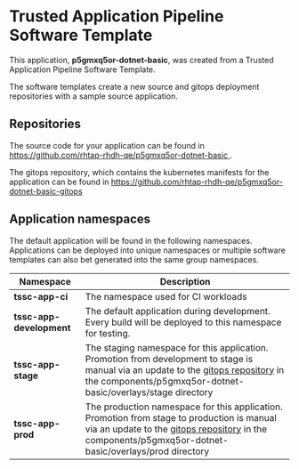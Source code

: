 # Trusted Application Pipeline Software Template

This application, **p5gmxq5or-dotnet-basic**, was created from a Trusted Application Pipeline Software Template.

The software templates create a new source and gitops deployment repositories with a sample source application. 

## Repositories

The source code for your application can be found in [https://github.com/rhtap-rhdh-qe/p5gmxq5or-dotnet-basic ](https://github.com/rhtap-rhdh-qe/p5gmxq5or-dotnet-basic ).
 
The gitops repository, which contains the kubernetes manifests for the application can be found in 
[https://github.com/rhtap-rhdh-qe/p5gmxq5or-dotnet-basic-gitops ](https://github.com/rhtap-rhdh-qe/p5gmxq5or-dotnet-basic-gitops ) 

## Application namespaces 

The default application will be found in the following namespaces. Applications can be deployed into unique namespaces or multiple software templates can also bet generated into the same group namespaces.  

|  Namespace   |  Description   |  
| -------- | -------- |
| **tssc-app-ci** | The namespace used for CI workloads |
| **tssc-app-development** | The default application during development. Every build will be deployed to this namespace for testing. |
| **tssc-app-stage** | The staging namespace for this application. Promotion from development to stage is manual via an update to the [gitops repository](https://github.com/rhtap-rhdh-qe/p5gmxq5or-dotnet-basic-gitops ) in the components/p5gmxq5or-dotnet-basic/overlays/stage directory |
| **tssc-app-prod** | The production namespace for this application. Promotion from stage to production is manual via an update to the [gitops repository](https://github.com/rhtap-rhdh-qe/p5gmxq5or-dotnet-basic-gitops ) in the components/p5gmxq5or-dotnet-basic/overlays/prod directory |